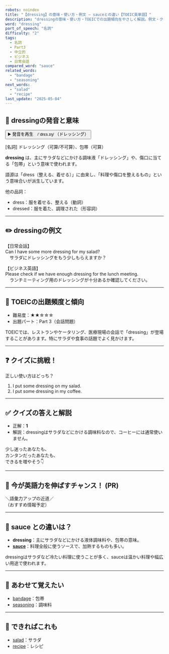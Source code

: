 ```yaml
---
robots: noindex
title: "【dressing】の意味・使い方・例文 ― sauceとの違い【TOEIC英単語】"
description: "dressingの意味・使い方・TOEICでの出題傾向をやさしく解説。例文・クイズ付きでsauceとの違いもわかりやすく学べます。"
word: "dressing"
part_of_speech: "名詞"
difficulty: "2"
tags:
  - 名詞
  - Part3
  - 中立的
  - ビジネス
  - 日常会話
compared_word: "sauce"
related_words:
  - "bandage"
  - "seasoning"
next_words:
  - "salad"
  - "recipe"
last_update: "2025-05-04"
---
```


## 🔰 dressingの発音と意味

<button class="play-audio" onclick="playTTS('dressing')">
  <span class="play-audio-main">
    ▶️ 発音を再生　/ˈdrɛs.ɪŋ/
  </span>
  <span class="play-audio-sub">
    （ドレッシング）
  </span>
</button>

[名詞] ドレッシング（可算/不可算）、包帯（可算）

**dressing** は、主にサラダなどにかける調味液「ドレッシング」や、傷口に当てる「包帯」という意味で使われます。

語源は「dress（整える、着せる）」に由来し、「料理や傷口を整えるもの」という意味合いが派生しています。

他の品詞：  
- dress：服を着せる、整える（動詞）
- dressed：服を着た、調理された（形容詞）

---

## ✏️ dressingの例文

【日常会話】  
Can I have some more dressing for my salad?  
　サラダにドレッシングをもう少しもらえますか？

【ビジネス英語】  
Please check if we have enough dressing for the lunch meeting.  
　ランチミーティング用のドレッシングが十分あるか確認してください。

---

## 🎯 TOEICの出題頻度と傾向

- 難易度：★★☆☆☆
- 出題パート：Part 3（会話問題）

TOEICでは、レストランやケータリング、医療現場の会話で「dressing」が登場することがあります。特にサラダや食事の話題でよく見かけます。

---

## ❓ クイズに挑戦！

正しい使い方はどっち？

1. I put some dressing on my salad.  
2. I put some dressing in my coffee.

---

## ✅ クイズの答えと解説

- 正解：**1**
- 解説：dressingはサラダなどにかける調味料なので、コーヒーには通常使いません。

少し迷ったあなたも、  
カンタンだったあなたも、  
できるを増やそう👇️

---

## 🚀 今が英語力を伸ばすチャンス！ (PR)

<div class="info-center">
＼語彙力アップの近道／<br>  
（おすすめ情報予定）
</div>

---

## 🤔  sauce との違いは？

- **dressing**：主にサラダなどにかける液体調味料や、包帯の意味。
- **[sauce](/sauce)**：料理全般に使うソースで、加熱するものも多い。

dressingはサラダなど冷たい料理に使うことが多く、sauceは温かい料理や幅広い用途で使われます。

---

## 🧩 あわせて覚えたい

- [bandage](/bandage)：包帯
- [seasoning](/seasoning)：調味料

---

## 📖 できればこれも

- [salad](/salad)：サラダ
- [recipe](/recipe)：レシピ

<!-- cvid: aid24_bid48 -->
